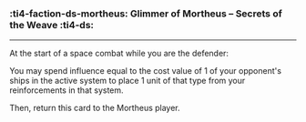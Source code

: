 ### :ti4-faction-ds-mortheus: __Glimmer of Mortheus – Secrets of the Weave__ :ti4-ds:

---
At the start of a space combat while you are the defender:

You may spend influence equal to the cost value of 1 of your opponent's ships in the active system to place 1 unit of that type from your reinforcements in that system.

Then, return this card to the Mortheus player.